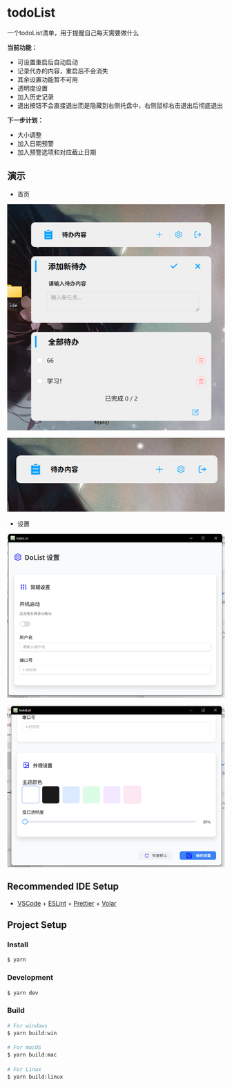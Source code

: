 # todoList

一个todoList清单，用于提醒自己每天需要做什么

**当前功能：**

- 可设置重启后自动启动
- 记录代办的内容，重启后不会消失
- 其余设置功能暂不可用
- 透明度设置
- 加入历史记录
- 退出按钮不会直接退出而是隐藏到右侧托盘中，右侧鼠标右击退出后彻底退出

**下一步计划：**


- 大小调整
- 加入日期预警
- 加入预警选项和对应截止日期

## 演示

- 首页

![image-20250707163003136](./picture/home.png)

![image-20250707163003136](./picture/home1.png)

- 设置

![image-20250707163003136](./picture/setting.png)

![image-20250707163003136](./picture/setting1.png)

## Recommended IDE Setup

- [VSCode](https://code.visualstudio.com/) + [ESLint](https://marketplace.visualstudio.com/items?itemName=dbaeumer.vscode-eslint) + [Prettier](https://marketplace.visualstudio.com/items?itemName=esbenp.prettier-vscode) + [Volar](https://marketplace.visualstudio.com/items?itemName=Vue.volar)

## Project Setup

### Install

```bash
$ yarn
```

### Development

```bash
$ yarn dev
```

### Build

```bash
# For windows
$ yarn build:win

# For macOS
$ yarn build:mac

# For Linux
$ yarn build:linux
```
